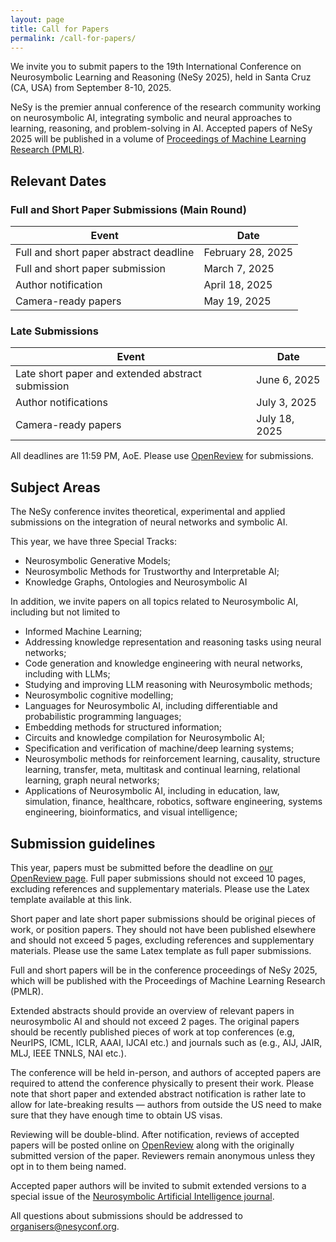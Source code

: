```yaml
---
layout: page
title: Call for Papers
permalink: /call-for-papers/
---
```


We invite you to submit papers to the 19th International Conference on Neurosymbolic Learning and Reasoning (NeSy 2025), held in Santa Cruz (CA, USA) from September 8-10, 2025.

NeSy is the premier annual conference of the research community working on neurosymbolic AI, integrating symbolic and neural approaches to learning, reasoning, and problem-solving in AI. Accepted papers of NeSy 2025 will be published in a volume of [Proceedings of Machine Learning Research (PMLR)](https://proceedings.mlr.press/).

## Relevant Dates

### Full and Short Paper Submissions (Main Round)
| Event | Date |
|-------|------|
| Full and short paper abstract deadline | February 28, 2025 |
| Full and short paper submission | March 7, 2025 |
| Author notification | April 18, 2025 |
| Camera-ready papers | May 19, 2025 |

### Late Submissions
| Event | Date |
|-------|------|
| Late short paper and extended abstract submission | June 6, 2025 |
| Author notifications | July 3, 2025 |
| Camera-ready papers | July 18, 2025 |

All deadlines are 11:59 PM, AoE. Please use [OpenReview](https://openreview.net/group?id=nesyconf.org/NeSy/2025/Conference) for submissions.

## Subject Areas 
The NeSy conference invites theoretical, experimental and applied submissions on the integration of neural networks and symbolic AI.

This year, we have three Special Tracks:
- Neurosymbolic Generative Models;
- Neurosymbolic Methods for Trustworthy and Interpretable AI;
- Knowledge Graphs, Ontologies and Neurosymbolic AI

In addition, we invite papers on all topics related to Neurosymbolic AI, including but not limited to
- Informed Machine Learning;
- Addressing knowledge representation and reasoning tasks using neural networks;
- Code generation and knowledge engineering with neural networks, including with LLMs;
- Studying and improving LLM reasoning with Neurosymbolic methods;
- Neurosymbolic cognitive modelling;
- Languages for Neurosymbolic AI, including differentiable and probabilistic programming languages;
- Embedding methods for structured information;
- Circuits and knowledge compilation for Neurosymbolic AI;
- Specification and verification of machine/deep learning systems;
- Neurosymbolic methods for reinforcement learning, causality, structure learning, transfer, meta, multitask and continual learning, relational learning, graph neural networks;
- Applications of Neurosymbolic AI, including in education, law, simulation, finance, healthcare, robotics, software engineering, systems engineering, bioinformatics, and visual intelligence;

## Submission guidelines 
This year, papers must be submitted before the deadline on [our OpenReview page](https://openreview.net/group?id=nesyconf.org/NeSy/2025/Conference). 
Full paper submissions should not exceed 10 pages, excluding references and supplementary materials. Please use the Latex template available at this link.

Short paper and late short paper submissions should be original pieces of work, or position papers. They should not have been published elsewhere and should not exceed 5 pages, excluding references and supplementary materials. Please use the same Latex template as full paper submissions. 

Full and short papers will be in the conference proceedings of NeSy 2025, which will be published with the Proceedings of Machine Learning Research (PMLR).

Extended abstracts should provide an overview of relevant papers in neurosymbolic AI and should not exceed 2 pages. The original papers should be recently published pieces of work at top conferences (e.g, NeurIPS, ICML, ICLR, AAAI, IJCAI etc.) and journals such as (e.g., AIJ, JAIR, MLJ, IEEE TNNLS, NAI etc.). 

The conference will be held in-person, and authors of accepted papers are required to attend the conference physically to present their work. Please note that short paper and extended abstract notification is rather late to allow for late-breaking results — authors from outside the US need to make sure that they have enough time to obtain US visas. 

Reviewing will be double-blind. After notification, reviews of accepted papers will be posted online on [OpenReview](https://openreview.net/group?id=nesyconf.org/NeSy/2025/Conference) along with the originally submitted version of the paper. Reviewers remain anonymous unless they opt in to them being named. 

Accepted paper authors will be invited to submit extended versions to a special issue of the [Neurosymbolic Artificial Intelligence journal](https://neurosymbolic-ai-journal.com/content/about-neurosymbolic-artificial-intelligence).

All questions about submissions should be addressed to [organisers@nesyconf.org](mailto:organisers@nesyconf.org). 


